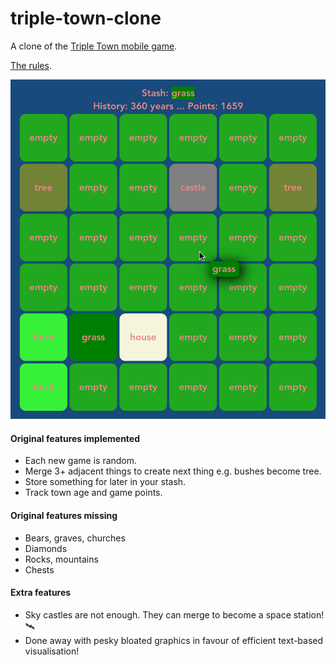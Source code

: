 # triple-town-clone

A clone of the [Triple Town mobile game](https://apps.apple.com/us/app/triple-town-fun-addictive-puzzle-matching-game/id490532168).

[The rules](https://support.spryfox.com/hc/en-us/articles/219104828-How-to-play-Triple-Town).

![](preview.png)

#### Original features implemented

- Each new game is random.
- Merge 3+ adjacent things to create next thing e.g. bushes become tree.
- Store something for later in your stash.
- Track town age and game points.

#### Original features missing

- Bears, graves, churches
- Diamonds
- Rocks, mountains
- Chests

#### Extra features

- Sky castles are not enough. They can merge to become a space station! 🛰️
- Done away with pesky bloated graphics in favour of efficient text-based visualisation!
